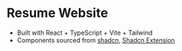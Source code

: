 # Resume Website

- Built with React + TypeScript + Vite + Tailwind
- Components sourced from [shadcn](https://ui.shadcn.com), [Shadcn Extension](https://shadcn-extension.vercel.app)
